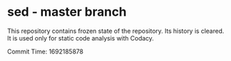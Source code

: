 # sed - master branch

This repository contains frozen state of the repository.
Its history is cleared. It is used only for static code
analysis with Codacy.

Commit Time: 1692185878